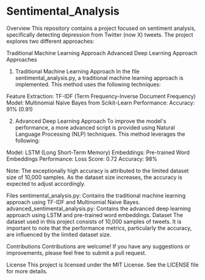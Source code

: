 # Sentimental_Analysis
Overview
This repository contains a project focused on sentiment analysis, specifically detecting depression from Twitter (now X) tweets. The project explores two different approaches:

Traditional Machine Learning Approach
Advanced Deep Learning Approach
Approaches

1. Traditional Machine Learning Approach
In the file sentimental_analysis.py, a traditional machine learning approach is implemented. This method uses the following techniques:

Feature Extraction: TF-IDF (Term Frequency-Inverse Document Frequency)
Model: Multinomial Naive Bayes from Scikit-Learn
Performance:
Accuracy: 91% (0.91)

2. Advanced Deep Learning Approach
To improve the model's performance, a more advanced script is provided using Natural Language Processing (NLP) techniques. This method leverages the following:

Model: LSTM (Long Short-Term Memory)
Embeddings: Pre-trained Word Embeddings
Performance:
Loss Score: 0.72
Accuracy: 98%

Note: The exceptionally high accuracy is attributed to the limited dataset size of 10,000 samples. As the dataset size increases, the accuracy is expected to adjust accordingly.

Files
sentimental_analysis.py: Contains the traditional machine learning approach using TF-IDF and Multinomial Naive Bayes.
advanced_sentimental_analysis.py: Contains the advanced deep learning approach using LSTM and pre-trained word embeddings.
Dataset
The dataset used in this project consists of 10,000 samples of tweets. It is important to note that the performance metrics, particularly the accuracy, are influenced by the limited dataset size.

Contributions
Contributions are welcome! If you have any suggestions or improvements, please feel free to submit a pull request.

License
This project is licensed under the MIT License. See the LICENSE file for more details.

